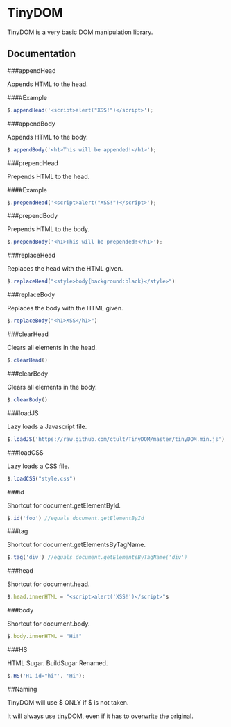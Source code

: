TinyDOM
=======

TinyDOM is a very basic DOM manipulation library.


Documentation
-------------

###appendHead

Appends HTML to the head.

####Example
```javascript
$.appendHead('<script>alert("XSS!")</script>');
```

###appendBody

Appends HTML to the body.

```javascript
$.appendBody('<h1>This will be appended!</h1>');
```

###prependHead

Prepends HTML to the head.

####Example
```javascript
$.prependHead('<script>alert("XSS!")</script>');
```

###prependBody

Prepends HTML to the body.

```javascript
$.prependBody('<h1>This will be prepended!</h1>');
```

###replaceHead

Replaces the head with the HTML given.

```javascript
$.replaceHead("<style>body{background:black}</style>")
```

###replaceBody

Replaces the body with the HTML given.

```javascript
$.replaceBody("<h1>XSS</h1>")
```

###clearHead

Clears all elements in the head.

```javascript
$.clearHead()
```

###clearBody

Clears all elements in the body.

```javascript
$.clearBody()
```

###loadJS

Lazy loads a Javascript file.

```javascript
$.loadJS('https://raw.github.com/ctult/TinyDOM/master/tinyDOM.min.js')
```

###loadCSS

Lazy loads a CSS file.

```javascript
$.loadCSS("style.css")
```

###id

Shortcut for document.getElementById.

```javascript
$.id('foo') //equals document.getElementById
```

###tag

Shortcut for document.getElementsByTagName.

```javascript
$.tag('div') //equals document.getElementsByTagName('div')
```

###head

Shortcut for document.head.

```javascript
$.head.innerHTML = "<script>alert('XSS!')</script>"s
```

###body

Shortcut for document.body.

```javascript
$.body.innerHTML = "Hi!"
```

###HS

HTML Sugar.  BuildSugar Renamed.

```javascript
$.HS('H1 id="hi"', 'Hi');
```

##Naming

TinyDOM will use $ ONLY if $ is not taken.

It will always use tinyDOM, even if it has to overwrite the original.